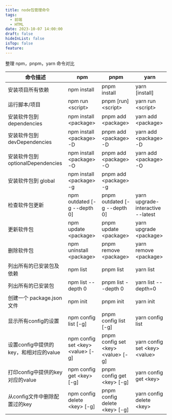 ```yaml
---
title: node包管理命令
tags:
  - 前端
  - HTML
date: 2023-10-07 14:00:00
draft: false
hideInList: false
isTop: false
feature:
---
```


整理 npm，pnpm，yarn 命令对比

<!--more-->

| 命令描述                               | npm | pnpm                                 | yarn |
|----------------------------------------|-----|--------------------------------------|------|
| 安装项目所有依赖                       |     npm install                         | pnpm install                         |   yarn [install]   |
| 运行脚本/项目                          |     npm run <script\>                 | pnpm [run] <script\>                 |   yarn run <script\>    |
| 安装软件包到 dependencies              |     npm install <package\>                  | pnpm add <package\>                  | yarn add <package\>       |
| 安装软件包到 devDependencies           |     npm install <package\>  -D              | pnpm add <package\>  -D              | yarn add <package\>  -D   |
| 安装软件包到 optionalDependencies      |     npm install <package\>  -O              | pnpm add <package\>  -O              | yarn add <package\>  -O   |
| 安装软件包到 global                    |     npm install <package\> -g               | pnpm add <package\> -g               |  |
| 检查软件包更新 | npm outdated [-g --depth 0] | pnpm outdated [-g --depth 0] |yarn upgrade-interactive --latest |
| 更新软件包                             |     npm update <package\>               | pnpm update <package\>               |   yarn upgrade <package\>  |
| 删除软件包                             |     npm uninstall <package\>               | pnpm remove <package\>               |   yarn remove <package\>   |
| 列出所有的已安装包及依赖               |     npm list                            | pnpm list                            |   yarn list   |
| 列出所有的已安装包                     |     npm list --depth 0                  | pnpm list --depth 0                  |   yarn list --depth=0   |
| 创建一个 package.json 文件             |     npm init                            | pnpm init                            |  yarn init    |
| 显示所有config的设置                   |     npm config list [-g]                | pnpm config list [-g]                |   yarn config list   |
| 设置config中提供的key，和相对应的value |     npm config set <key\> <value\> [-g] | pnpm config set <key\> <value\> [-g] | yarn config set <key\> <value\>     |
| 打印config中提供的key对应的value       |     npm config get <key\> [-g]          | pnpm config get <key\> [-g]          | yarn config get <key\>              |
| 从config文件中删除配置过的key          |     npm config delete <key\> [-g]       | pnpm config delete <key\> [-g]       | yarn config delete <key\>          |




